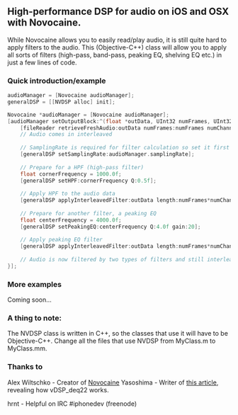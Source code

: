 ## High-performance DSP for audio on iOS and OSX with Novocaine.

While Novocaine allows you to easily read/play audio, it is still quite hard to apply filters to the audio. This (Objective-C++) class will allow you to apply all sorts of filters (high-pass, band-pass, peaking EQ, shelving EQ etc.) in just a few lines of code.

### Quick introduction/example
``` objective-c
audioManager = [Novocaine audioManager];
generalDSP = [[NVDSP alloc] init];

Novocaine *audioManager = [Novocaine audioManager];
[audioManager setOutputBlock:^(float *outData, UInt32 numFrames, UInt32 numChannels) {
    [fileReader retrieveFreshAudio:outData numFrames:numFrames numChannels:numChannels];
    // Audio comes in interleaved
    
    // SamplingRate is required for filter calculation so set it first
    [generalDSP setSamplingRate:audioManager.samplingRate];
    
    // Prepare for a HPF (high-pass filter)
    float cornerFrequency = 1000.0f;
    [generalDSP setHPF:cornerFrequency Q:0.5f];
    
    // Apply HPF to the audio data
    [generalDSP applyInterleavedFilter:outData length:numFrames*numChannels];
    
    // Prepare for another filter, a peaking EQ
    float centerFrequency = 4000.0f;
    [generalDSP setPeakingEQ:centerFrequency Q:4.0f gain:20];
    
    // Apply peaking EQ filter
    [generalDSP applyInterleavedFilter:outData length:numFrames*numChannels];
    
    // Audio is now filtered by two types of filters and still interleaved :)
}];
```

### More examples
Coming soon...

### A thing to note: 
The NVDSP class is written in C++, so the classes that use it will have to be Objective-C++. Change all the files that use NVDSP from MyClass.m to MyClass.mm.

### Thanks to
Alex Wiltschko - Creator of [Novocaine](http://alexbw.github.com/novocaine/)
Yasoshima - Writer of [this article](http://objective-audio.jp/2008/02/biquad-filter.html), revealing how vDSP_deq22 works.

hrnt - Helpful on IRC #iphonedev (freenode)